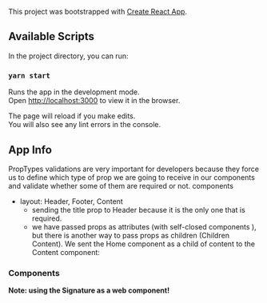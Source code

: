 This project was bootstrapped with [Create React App](https://github.com/facebook/create-react-app).

## Available Scripts

In the project directory, you can run:

### `yarn start`

Runs the app in the development mode.<br />
Open [http://localhost:3000](http://localhost:3000) to view it in the browser.

The page will reload if you make edits.<br />
You will also see any lint errors in the console.

## App Info
PropTypes validations are very important for developers because they force us to define which type of prop we are going to receive in our components and validate whether some of them are required or not.
components
- layout: Header, Footer, Content
   * sending the title prop to Header because it is the only one that is required.
   * we have passed props as attributes (with self-closed components <Component />), but there is another way to pass props as children (<Component>Children Content</Component>). We sent the  Home component as a child of content to the Content component: 

### Components

**Note: using the Signature as a web component!**

